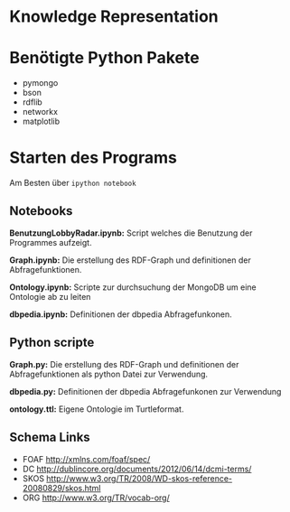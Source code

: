 # Knowledge Representation

# Benötigte Python Pakete
- pymongo
- bson
- rdflib
- networkx
- matplotlib

# Starten des Programs

Am Besten über `ipython notebook`

## Notebooks

__BenutzungLobbyRadar.ipynb:__
Script welches die Benutzung der Programmes aufzeigt.

__Graph.ipynb:__
Die erstellung des RDF-Graph und definitionen der Abfragefunktionen.

__Ontology.ipynb:__
Scripte zur durchsuchung der MongoDB um eine Ontologie ab zu leiten

__dbpedia.ipynb:__
Definitionen der dbpedia Abfragefunkonen.

## Python scripte

__Graph.py:__
Die erstellung des RDF-Graph und definitionen der Abfragefunktionen als
python Datei zur Verwendung.

__dbpedia.py:__
Definitionen der dbpedia Abfragefunkonen zur Verwendung

__ontology.ttl:__ Eigene Ontologie im Turtleformat.

## Schema Links
- FOAF http://xmlns.com/foaf/spec/
- DC http://dublincore.org/documents/2012/06/14/dcmi-terms/
- SKOS http://www.w3.org/TR/2008/WD-skos-reference-20080829/skos.html
- ORG http://www.w3.org/TR/vocab-org/

